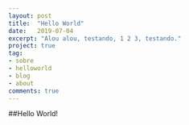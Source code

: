 ```yaml
---
layout: post
title:  "Hello World"
date:   2019-07-04
excerpt: "Alou alou, testando, 1 2 3, testando."
project: true
tag:
- sobre
- helloworld
- blog
- about
comments: true
---
```


##Hello World!

